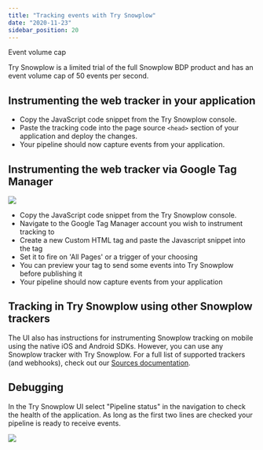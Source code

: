 ```yaml
---
title: "Tracking events with Try Snowplow"
date: "2020-11-23"
sidebar_position: 20
---
```


Event volume cap

Try Snowplow is a limited trial of the full Snowplow BDP product and has an event volume cap of 50 events per second.

## Instrumenting the web tracker in your application

- Copy the JavaScript code snippet from the Try Snowplow console.
- Paste the tracking code into the page source `<head>` section of your application and deploy the changes.
- Your pipeline should now capture events from your application.

## Instrumenting the web tracker via Google Tag Manager

![](images/step3-2.gif)

- Copy the JavaScript code snippet from the Try Snowplow console.
- Navigate to the Google Tag Manager account you wish to instrument tracking to
- Create a new Custom HTML tag and paste the Javascript snippet into the tag
- Set it to fire on 'All Pages' or a trigger of your choosing
- You can preview your tag to send some events into Try Snowplow before publishing it
- Your pipeline should now capture events from your application

## Tracking in Try Snowplow using other Snowplow trackers

The UI also has instructions for instrumenting Snowplow tracking on mobile using the native iOS and Android SDKs. However, you can use any Snowplow tracker with Try Snowplow. For a full list of supported trackers (and webhooks), check out our [Sources documentation](/docs/collecting-data/collecting-from-own-applications/).

## Debugging

In the Try Snowplow UI select "Pipeline status" in the navigation to check the health of the application. As long as the first two lines are checked your pipeline is ready to receive events.

![](https://docs.snowplowanalytics.com/wp-content/uploads/sites/2/2020/10/Screen-Shot-2020-10-12-at-16.41.59.png?w=1024)
